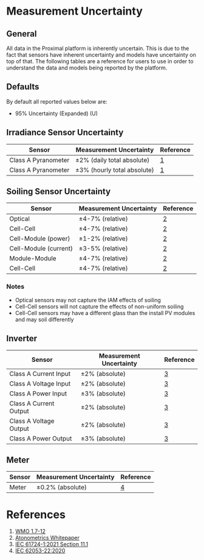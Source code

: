 # Measurement Uncertainty

## General
All data in the Proximal platform is inherently uncertain.  This is due to the fact that sensors have inherent uncertainty and models have uncertainty on top of that.  The following tables are a reference for users to use in order to understand the data and models being reported by the platform.

## Defaults
By default all reported values below are:
- 95% Uncertainty (Expanded) (U)

## Irradiance Sensor Uncertainty

| Sensor                  | Measurement Uncertainty        | Reference            |
|-------------------------|--------------------------------|----------------------|
| Class A Pyranometer     | ±2% (daily total absolute)     | [1](#1)  |
| Class A Pyranometer     | ±3% (hourly total absolute)    | [1](#1)  |

## Soiling Sensor Uncertainty

| Sensor                  | Measurement Uncertainty | Reference            |
|-------------------------|-------------------------|----------------------|
| Optical                 | ±4-7% (relative)        | [2](#2)              |
| Cell-Cell               | ±4-7% (relative)        | [2](#2)              |
| Cell-Module (power)     | ±1-2% (relative)        | [2](#2)              |
| Cell-Module (current)   | ±3-5% (relative)        | [2](#2)              |
| Module-Module           | ±4-7% (relative)        | [2](#2)              |
| Cell-Cell               | ±4-7% (relative)        | [2](#2)              |


### Notes
- Optical sensors may not capture the IAM effects of soiling
- Cell-Cell sensors will not capture the effects of non-uniform soiling
- Cell-Cell sensors may have a different glass than the install PV modules and may soil differently

## Inverter

| Sensor                  | Measurement Uncertainty | Reference            |
|-------------------------|-------------------------|----------------------|
| Class A Current Input   | ±2% (absolute)          | [3](#3)              |
| Class A Voltage Input   | ±2% (absolute)          | [3](#3)              |
| Class A Power Input     | ±3% (absolute)          | [3](#3)              |
| Class A Current Output  | ±2% (absolute)          | [3](#3)              |
| Class A Voltage Output  | ±2% (absolute)          | [3](#3)              |
| Class A Power Output    | ±3% (absolute)          | [3](#3)              |

## Meter

| Sensor                  | Measurement Uncertainty | Reference            |
|-------------------------|-------------------------|----------------------|
| Meter                   | ±0.2% (absolute)        | [4](#4)              |

# References

1. [WMO 1.7-12](https://www.weather.gov/media/epz/mesonet/CWOP-WMO8.pdf)<a id="1"></a>
1. [Atonometrics Whitepaper](https://www.atonometrics.com/wp-content/uploads/2023/02/White-Paper-Specifying-a-Soiling-Measurement-System.pdf)<a id="2"></a>
1. [IEC 61724-1:2021 Section 11.1](https://webstore.iec.ch/en/publication/65561)<a id="3"></a>
1. [IEC 62053-22:2020](https://webstore.iec.ch/en/publication/29987)<a id ="4"></a>
